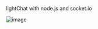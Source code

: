 lightChat with node.js and socket.io

![image](https://user-images.githubusercontent.com/8402383/50082464-58331680-01f1-11e9-8d29-9821585b0885.png)
